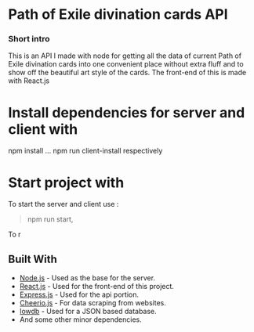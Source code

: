 # Path of Exile divination cards API

### Short intro
This is an API I made with node for getting all the data of current Path of Exile divination cards
into one convenient place without extra fluff and to show off the beautiful art style of the cards.
The front-end of this is made with React.js

# Install dependencies for server and client with
npm install ... npm run client-install respectively

# Start project with
To start the server and client use :
>npm run start,

To r
## Built With

* [Node.js](https://nodejs.org/en/) - Used as the base for the server.
* [React.js](https://reactjs.org/) - Used for the front-end of this project.
* [Express.js](https://expressjs.com/) - Used for the api portion.
* [Cheerio.js](https://cheerio.js.org/) - For data scraping from websites.
* [lowdb](https://github.com/typicode/lowdb) - Used for a JSON based database.
* And some other minor dependencies.

